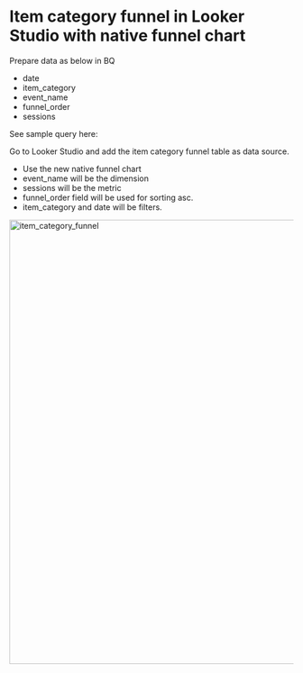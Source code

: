 # Item category funnel in Looker Studio with native funnel chart

Prepare data as below in BQ
- date
- item_category
- event_name
- funnel_order
- sessions

See sample query here:

Go to Looker Studio and add the item category funnel table as data source.
- Use the new native funnel chart
- event_name will be the dimension
- sessions will be the metric
- funnel_order field will be used for sorting asc.
- item_category and date will be filters.

<img width="789" alt="item_category_funnel" src="https://github.com/user-attachments/assets/d2a01e65-6f30-443a-b268-e42e1212af8c">

